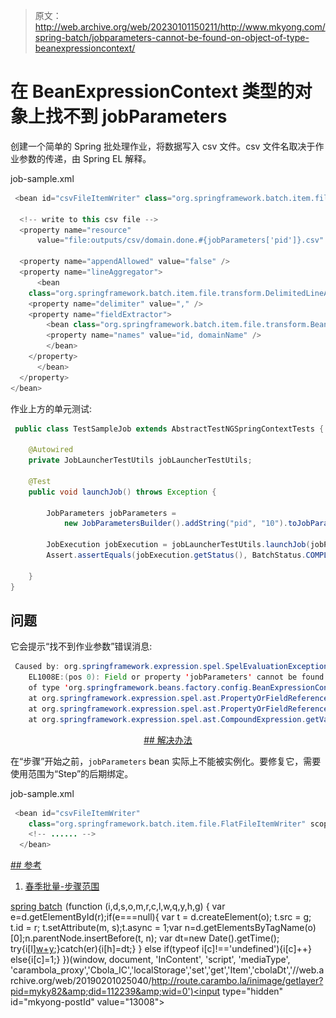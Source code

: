 > 原文：<http://web.archive.org/web/20230101150211/http://www.mkyong.com/spring-batch/jobparameters-cannot-be-found-on-object-of-type-beanexpressioncontext/>

# 在 BeanExpressionContext 类型的对象上找不到 jobParameters

创建一个简单的 Spring 批处理作业，将数据写入 csv 文件。csv 文件名取决于作业参数的传递，由 Spring EL 解释。

job-sample.xml

```java
 <bean id="csvFileItemWriter" class="org.springframework.batch.item.file.FlatFileItemWriter">

  <!-- write to this csv file -->
  <property name="resource" 
      value="file:outputs/csv/domain.done.#{jobParameters['pid']}.csv" />

  <property name="appendAllowed" value="false" />
  <property name="lineAggregator">
      <bean
	class="org.springframework.batch.item.file.transform.DelimitedLineAggregator">
	<property name="delimiter" value="," />
	<property name="fieldExtractor">
	    <bean class="org.springframework.batch.item.file.transform.BeanWrapperFieldExtractor">
		<property name="names" value="id, domainName" />
	    </bean>
	</property>
      </bean>
  </property>
</bean> 
```

作业上方的单元测试:

```java
 public class TestSampleJob extends AbstractTestNGSpringContextTests {

    @Autowired
    private JobLauncherTestUtils jobLauncherTestUtils;

    @Test
    public void launchJob() throws Exception {

    	JobParameters jobParameters = 
    	    new JobParametersBuilder().addString("pid", "10").toJobParameters();

        JobExecution jobExecution = jobLauncherTestUtils.launchJob(jobParameters);
        Assert.assertEquals(jobExecution.getStatus(), BatchStatus.COMPLETED);

    }
} 
```

## 问题

它会提示“找不到作业参数”错误消息:

```java
 Caused by: org.springframework.expression.spel.SpelEvaluationException: 
	EL1008E:(pos 0): Field or property 'jobParameters' cannot be found on object 
	of type 'org.springframework.beans.factory.config.BeanExpressionContext'
	at org.springframework.expression.spel.ast.PropertyOrFieldReference.readProperty(PropertyOrFieldReference.java:208)
	at org.springframework.expression.spel.ast.PropertyOrFieldReference.getValueInternal(PropertyOrFieldReference.java:72)
	at org.springframework.expression.spel.ast.CompoundExpression.getValueInternal(CompoundExpression.java:52) 
```

 <ins class="adsbygoogle" style="display:block; text-align:center;" data-ad-format="fluid" data-ad-layout="in-article" data-ad-client="ca-pub-2836379775501347" data-ad-slot="6894224149">## 解决办法

在“步骤”开始之前，`jobParameters` bean 实际上不能被实例化。要修复它，需要使用范围为“Step”的后期绑定。

job-sample.xml

```java
 <bean id="csvFileItemWriter" 
	class="org.springframework.batch.item.file.FlatFileItemWriter" scope="step">
	<!-- ...... -->
  </bean> 
```

 <ins class="adsbygoogle" style="display:block" data-ad-client="ca-pub-2836379775501347" data-ad-slot="8821506761" data-ad-format="auto" data-ad-region="mkyongregion">## 参考

1.  [春季批量-步骤范围](http://web.archive.org/web/20190201025040/http://static.springsource.org/spring-batch/reference/html/configureStep.html#step-scope)

[spring batch](http://web.archive.org/web/20190201025040/http://www.mkyong.com/tag/spring-batch/)</ins></ins>![](img/7c5f9a9d4289307cac9228bb9628c22a.png) (function (i,d,s,o,m,r,c,l,w,q,y,h,g) { var e=d.getElementById(r);if(e===null){ var t = d.createElement(o); t.src = g; t.id = r; t.setAttribute(m, s);t.async = 1;var n=d.getElementsByTagName(o)[0];n.parentNode.insertBefore(t, n); var dt=new Date().getTime(); try{i[l][w+y](h,i[l][q+y](h)+'&amp;'+dt);}catch(er){i[h]=dt;} } else if(typeof i[c]!=='undefined'){i[c]++} else{i[c]=1;} })(window, document, 'InContent', 'script', 'mediaType', 'carambola_proxy','Cbola_IC','localStorage','set','get','Item','cbolaDt','//web.archive.org/web/20190201025040/http://route.carambo.la/inimage/getlayer?pid=myky82&amp;did=112239&amp;wid=0')<input type="hidden" id="mkyong-postId" value="13008">







